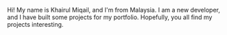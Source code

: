 Hi! My name is Khairul Miqail, and I'm from Malaysia. I am a new developer, and I have built some projects for my portfolio. Hopefully, you all find my projects interesting.
